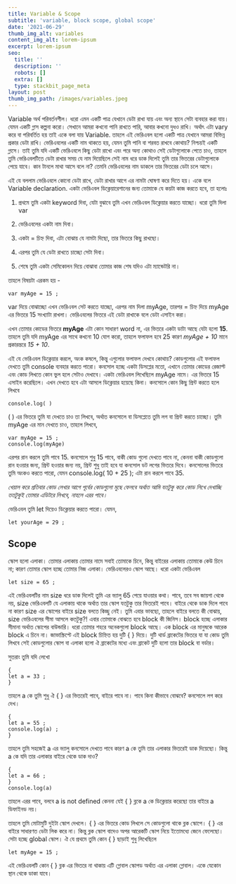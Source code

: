 ```yaml
---
title: Variable & Scope
subtitle: 'variable, block scope, global scope'
date: '2021-06-29'
thumb_img_alt: variables
content_img_alt: lorem-ipsum
excerpt: lorem-ipsum
seo:
  title: ''
  description: ''
  robots: []
  extra: []
  type: stackbit_page_meta
layout: post
thumb_img_path: /images/variables.jpeg
---
```

Variable অর্থ পরিবর্তনশীল। ধরো এমন একটি পাত্র যেখানে ডেটা রাখা যায় এবং অন্য স্থানে সেটা ব্যবহার করা যায়।
যেমন একটি গ্লাস কল্পনা করো। সেখানে আমরা কখনো পানি রাখতে পারি, আবার কখনো দুধও রাখি। অর্থাৎ এটা vary করে বা পরিবর্তিত হয় তাই একে বলা যায় Variable. তাহলে এই ভেরিএবল হলো একটি পাত্র যেখানে আমরা বিভিন্ন প্রকার ডেটা রাখি।
ভেরিএবলের একটি নাম থাকতে হয়, যেমন তুমি পানি বা শরবত রাখবে কোথায়? নিশ্চয়ই একটি গ্লাসে। তাই তুমি যদি একটি ভেরিএবলে কিছু ডেটা রাখো এবং পরে অন্য কোথাও সেই ডেটাগুলোকে পেতে চাও, তাহলে তুমি ভেরিএবলটিতে ডেটা রাখার সময় যে নাম দিয়েছিলে সেই নাম ধরে ডাক দিলেই তুমি তার ভিতরের ডেটাগুলোকে পেয়ে যাবে। কান টানলে মাথা আসে বলে না? তেমনি ভেরিএবলের নাম ডাকলে তার ভিতরের ডেটা চলে আসে।

এই যে বললাম ভেরিএবলে কোনো ডেটা রাখে, ডেটা রাখার আগে এর নামটা ঘোষণা করে দিতে হয়। একে বলে Variable declaration. একটা ভেরিএবল ডিক্লেয়ারেশানের জন্য তোমাকে যে কয়টা কাজ করতে হবে, তা হলোঃ

1.  প্রথমে তুমি একটা keyword দিবা, যেটা বুঝাবে তুমি এখন ভেরিএবল ডিক্লেয়ার করতে যাচ্ছো। ধরো তুমি দিলা var

2.  ভেরিএবলের একটা নাম দিবা।

3.  একটা = চিহ্ন দিবা, এটা বোঝায় যে নামটা দিছো, তার ভিতরে কিছু রাখছো।

4.  এরপর তুমি যে ডেটা রাখতে চাচ্ছো সেটা দিবা।

5.  শেষে তুমি একটা সেমিকোলন দিয়ে বোঝাবা তোমার কাজ শেষ যদিও এটা ম্যান্ডেটরি না।

তাহলে বিষয়টা এরকম হয় -

```
var myAge = 15 ;

```

var দিয়ে বোঝাচ্ছো এখন ভেরিএবল সেট করতে যাচ্ছো, এরপর নাম দিলা myAge, তারপর = চিহ্ন দিয়ে myAge এর ভিতরে 15 সংখ্যাটা রাখলা। ভেরিএবলের ভিতরে এই ডেটা রাখাকে বলে ডেটা এসাইন করা।

এখন তোমার কোডের ভিতরে **myAge** এটা কোন সাধারণ word না, এর ভিতরে একটা ডাটা আছে যেটা হলো **15**.
তাহলে তুমি যদি myAge এর সাথে কখনো 10 যোগ করো, তাহলে ফলাফল হবে 25 কারণ *myAge + 10* মানে প্রকারন্তরে *15 + 10*.

এই যে ভেরিএবল ডিক্লেয়ার করলে, অংক কষলে, কিন্তু এগুলোর ফলাফল দেখবে কোথায়? কোডগুলোর এই ফলাফল দেখতে তুমি console ব্যবহার করতে পারো। কনসোল হচ্ছে একটা ডিসপ্লের মতো, এখানে তোমার কোডের রেজাল্ট এবং কোড লিখতে কোন ভুল হলে সেটাও দেখাবে।
একটা ভেরিএবল লিখেছিলে myAge নামে। এর ভিতরে 15 এসাইন করেছিলে। এখন দেখতে হবে এটা আসলে ডিক্লেয়ার হয়েছে কিনা। কনসোলে কোন কিছু প্রিন্ট করতে হলে লিখবে

    console.log( )

( ) এর ভিতরে তুমি যা দেখতে চাও তা লিখবে, অর্থাত কনসোলে বা ডিসপ্লেতে তুমি লগ বা প্রিন্ট করতে চাচ্ছো। তুমি myAge এর মান দেখতে চাও, তাহলে লিখবে,

    var myAge = 15 ;
    console.log(myAge)

এরপর রান করলে তুমি পাবে 15. কনসোলে শুধু 15 পাবে, বাকী কোড গুলো দেখতে পাবে না, কেননা বাকী কোডগুলো রান হওয়ার জন্য, প্রিন্ট হওয়ার জন্য নয়, প্রিন্ট শুধু তাই হবে যা কনসোল ডট লগের ভিতরে দিবে। কনসোলের ভিতরে তুমি অংকও করতে পারো, যেমন
console.log( 10 + 25 );
এটা রান করলে পাবে 35.

*খেয়াল করে প্রতিবার কোড লেখার আগে পূর্বের কোডগুলো মুছে ফেলবে অর্থাত আমি যতটুকু করে কোড লিখে দেখাচ্ছি ততটুকুই তোমার এডিটরে লিখবে, নাহলে এরর পাবে।*

ভেরিএবল তুমি let দিয়েও ডিক্লেয়ার করতে পারো। যেমন,

    let yourAge = 29 ;

## Scope

স্কোপ হলো এলাকা। তোমার এলাকায় তোমার নামে সবাই তোমাকে চিনে, কিন্তু বাইরের এলাকায় তোমাকে কেউ চিনে না; কারণ তোমার স্কোপ হচ্ছে তোমার নিজ এলাকা। ভেরিএবলেরও স্কোপ আছে। ধরো একটা ভেরিএবল

    let size = 65 ;

এই ভেরিএবলটির নাম size ধরে ডাক দিলেই তুমি এর ভ্যালু 65 পেয়ে যাওয়ার কথা। পাবে, তবে সব জায়গা থেকে নয়, size ভেরিএবলটি যে এলাকায় থাকে অর্থাত তার স্কোপ যতটুকু তার ভিতরেই পাবে। বাইরে থেকে ডাক দিলে পাবে না কারণ size এর স্কোপের বাইরে size বলতে কিচ্ছু নেই। তুমি এবার ভাবছো, তাহলে বাইরে বলতে কী বোঝায়, size ভেরিএবলের সীমা আসলে কতটুকু?! এবার তোমাকে বোঝতে হবে block কী জিনিস। block হচ্ছে এলাকার সীমানা অর্থাত স্কোপের বাউন্ডারি। ধরো তোমার শহরে অনেকগুলো block আছে। এক block এর মানুষকে আরেক block এ চিনে না। জাভাস্ক্রিপ্টে এই block চিহ্নিত হয় দুটি { } দিয়ে। দুটি থার্ড ব্রাকেটের ভিতরে যা যা কোড তুমি লিখবে সেই কোডগুলোর স্কোপ বা এলাকা হলো ঐ ব্রাকেটের মধ্যে এবং ব্রাকেট দুটি হলো তার block বা বর্ডার।

সুতরাং তুমি যদি লেখো

    {
    let a = 33 ;
    }

তাহলে a কে তুমি শুধু ঐ { } এর ভিতরেই পাবে, বাইরে পাবে না। পাবে কিনা কীভাবে বোঝবে? কনসোলে লগ করে দেখ।

    {
    let a = 55 ;
    console.log(a) ;
    }

তাহলে তুমি সহজেই a এর ভ্যালু কনসোলে দেখতে পাবে কারণ a কে তুমি তার এলাকার ভিতরেই ডাক দিয়েছো।
কিন্তু a কে যদি তার এলাকার বাইরে থেকে ডাক দাও?

    {
    let a = 66 ;
    }
    console.log(a)

তাহলে এরর পাবে, বলবে a is not defined কেননা যেই { } ব্লকে a কে ডিক্লেয়ার করেছো তার বাইরে a ডিফাইনড নয়।

তাহলে তুমি মোটামুটি দুইটা স্কোপ দেখলে। { } এর ভিতরে কোড লিখলে সে কোডগুলো থাকে ব্লক স্কোপে। { } এর বাইরে সাধারণত ডেটা লিক করে না। কিন্তু ব্লক স্কোপ বাদেও অপর আরেকটি স্কোপ নিয়ে ইতোমধ্যে জেনে ফেলেছো। সেটা হচ্ছে global স্কোপ। ঐ যে প্রথমে তুমি কোন { } ছাড়াই শুধু লিখেছিলে

    let myAge = 15 ;

এই ভেরিএবলটি কোন { } ব্লক এর ভিতরে না থাকায় এটি গ্লোবাল স্কোপড অর্থাত এর এলাকা গ্লোবাল। একে যেকোন স্থান থেকে ডাকা যাবে।
